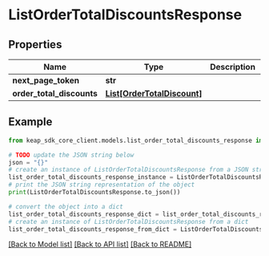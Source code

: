 # ListOrderTotalDiscountsResponse


## Properties

Name | Type | Description | Notes
------------ | ------------- | ------------- | -------------
**next_page_token** | **str** |  | [optional] 
**order_total_discounts** | [**List[OrderTotalDiscount]**](OrderTotalDiscount.md) |  | [optional] 

## Example

```python
from keap_sdk_core_client.models.list_order_total_discounts_response import ListOrderTotalDiscountsResponse

# TODO update the JSON string below
json = "{}"
# create an instance of ListOrderTotalDiscountsResponse from a JSON string
list_order_total_discounts_response_instance = ListOrderTotalDiscountsResponse.from_json(json)
# print the JSON string representation of the object
print(ListOrderTotalDiscountsResponse.to_json())

# convert the object into a dict
list_order_total_discounts_response_dict = list_order_total_discounts_response_instance.to_dict()
# create an instance of ListOrderTotalDiscountsResponse from a dict
list_order_total_discounts_response_from_dict = ListOrderTotalDiscountsResponse.from_dict(list_order_total_discounts_response_dict)
```
[[Back to Model list]](../README.md#documentation-for-models) [[Back to API list]](../README.md#documentation-for-api-endpoints) [[Back to README]](../README.md)


